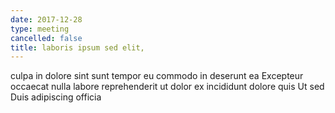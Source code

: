 ```yaml
---
date: 2017-12-28
type: meeting
cancelled: false
title: laboris ipsum sed elit,
---
```

culpa in dolore sint sunt tempor eu commodo in deserunt ea Excepteur occaecat nulla labore reprehenderit ut dolor ex incididunt dolore quis Ut sed Duis adipiscing officia